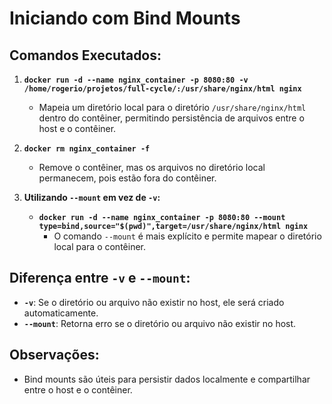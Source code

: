 # Iniciando com Bind Mounts

## Comandos Executados:

1. **`docker run -d --name nginx_container -p 8080:80 -v /home/rogerio/projetos/full-cycle/:/usr/share/nginx/html nginx`**
   - Mapeia um diretório local para o diretório `/usr/share/nginx/html` dentro do contêiner, permitindo persistência de arquivos entre o host e o contêiner.

2. **`docker rm nginx_container -f`**
   - Remove o contêiner, mas os arquivos no diretório local permanecem, pois estão fora do contêiner.

3. **Utilizando `--mount` em vez de `-v`:**
   - **`docker run -d --name nginx_container -p 8080:80 --mount type=bind,source="$(pwd)",target=/usr/share/nginx/html nginx`**
     - O comando `--mount` é mais explícito e permite mapear o diretório local para o contêiner.

## Diferença entre `-v` e `--mount`:
- **`-v`**: Se o diretório ou arquivo não existir no host, ele será criado automaticamente.
- **`--mount`**: Retorna erro se o diretório ou arquivo não existir no host.

## Observações:
- Bind mounts são úteis para persistir dados localmente e compartilhar entre o host e o contêiner.